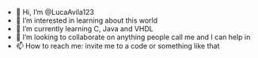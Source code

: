 - 👋 Hi, I’m @LucaAvila123
- 👀 I’m interested in learning about this world
- 🌱 I’m currently learning C, Java and VHDL
- 💞️ I’m looking to collaborate on anything people call me and I can help in
- 📫 How to reach me: invite me to a code or something like that

<!---
LucaAvila123/LucaAvila123 is a ✨ special ✨ repository because its `README.md` (this file) appears on your GitHub profile.
You can click the Preview link to take a look at your changes.
--->
